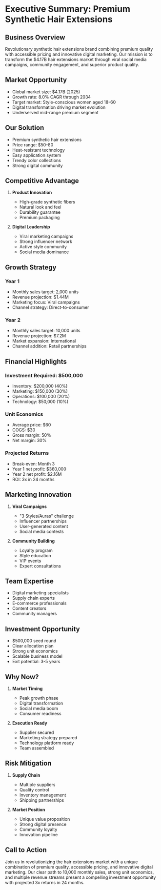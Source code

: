 # Executive Summary: Premium Synthetic Hair Extensions

## Business Overview
Revolutionary synthetic hair extensions brand combining premium quality with accessible pricing and innovative digital marketing. Our mission is to transform the $4.17B hair extensions market through viral social media campaigns, community engagement, and superior product quality.

## Market Opportunity
- Global market size: $4.17B (2025)
- Growth rate: 8.0% CAGR through 2034
- Target market: Style-conscious women aged 18-60
- Digital transformation driving market evolution
- Underserved mid-range premium segment

## Our Solution
- Premium synthetic hair extensions
- Price range: $50-80
- Heat-resistant technology
- Easy application system
- Trendy color collections
- Strong digital community

## Competitive Advantage
1. **Product Innovation**
   - High-grade synthetic fibers
   - Natural look and feel
   - Durability guarantee
   - Premium packaging

2. **Digital Leadership**
   - Viral marketing campaigns
   - Strong influencer network
   - Active style community
   - Social media dominance

## Growth Strategy

### Year 1
- Monthly sales target: 2,000 units
- Revenue projection: $1.44M
- Marketing focus: Viral campaigns
- Channel strategy: Direct-to-consumer

### Year 2
- Monthly sales target: 10,000 units
- Revenue projection: $7.2M
- Market expansion: International
- Channel addition: Retail partnerships

## Financial Highlights

### Investment Required: $500,000
- Inventory: $200,000 (40%)
- Marketing: $150,000 (30%)
- Operations: $100,000 (20%)
- Technology: $50,000 (10%)

### Unit Economics
- Average price: $60
- COGS: $30
- Gross margin: 50%
- Net margin: 30%

### Projected Returns
- Break-even: Month 3
- Year 1 net profit: $360,000
- Year 2 net profit: $2.16M
- ROI: 3x in 24 months

## Marketing Innovation
1. **Viral Campaigns**
   - "3 Styles/Auras" challenge
   - Influencer partnerships
   - User-generated content
   - Social media contests

2. **Community Building**
   - Loyalty program
   - Style education
   - VIP events
   - Expert consultations

## Team Expertise
- Digital marketing specialists
- Supply chain experts
- E-commerce professionals
- Content creators
- Community managers

## Investment Opportunity
- $500,000 seed round
- Clear allocation plan
- Strong unit economics
- Scalable business model
- Exit potential: 3-5 years

## Why Now?
1. **Market Timing**
   - Peak growth phase
   - Digital transformation
   - Social media boom
   - Consumer readiness

2. **Execution Ready**
   - Supplier secured
   - Marketing strategy prepared
   - Technology platform ready
   - Team assembled

## Risk Mitigation
1. **Supply Chain**
   - Multiple suppliers
   - Quality control
   - Inventory management
   - Shipping partnerships

2. **Market Position**
   - Unique value proposition
   - Strong digital presence
   - Community loyalty
   - Innovation pipeline

## Call to Action
Join us in revolutionizing the hair extensions market with a unique combination of premium quality, accessible pricing, and innovative digital marketing. Our clear path to 10,000 monthly sales, strong unit economics, and multiple revenue streams present a compelling investment opportunity with projected 3x returns in 24 months.

